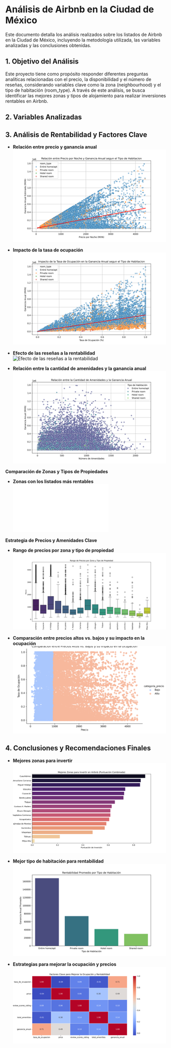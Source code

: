 # Análisis de Airbnb en la Ciudad de México

Este documento detalla los análisis realizados sobre los listados de Airbnb en la Ciudad de México, incluyendo la metodología utilizada, las variables analizadas y las conclusiones obtenidas.

## 1. Objetivo del Análisis
Este proyecto tiene como propósito responder diferentes preguntas analíticas relacionadas con el precio, la disponibilidad y el número de reseñas, considerando variables clave como la zona (neighbourhood) y el tipo de habitación (room_type). A través de este análisis, se busca identificar las mejores zonas y tipos de alojamiento para realizar inversiones rentables en Airbnb.

## 2. Variables Analizadas


## 3. Análisis de Rentabilidad y Factores Clave
- **Relación entre precio y ganancia anual**
![Relación entre precio y ganancia anual](img/precio_vs_ganancia_anual.png)


- **Impacto de la tasa de ocupación**
![Histograma de Precios y Numero de Reseñas](img/impacto_tasa_ocupacion.png)


- **Efecto de las reseñas a la rentabilidad**
![Efecto de las reseñas a la rentabilidad](img/impacto_reseñas_rentabilidad.png)


- **Relación entre la cantidad de amenidades y la ganancia anual**
![Relación entre la cantidad de amenidades y la ganancia anual](img/impacto_amenidades_rentabilidad.png)

**Comparación de Zonas y Tipos de Propiedades**
- **Zonas con los listados más rentables**
![Zonas con los listados más rentables](img/mapa_listados_rentables.html)


**Estrategia de Precios y Amenidades Clave**
- **Rango de precios por zona y tipo de propiedad**
![Rango de precios por zona y tipo de propiedad](img/rango_precios_zona_tipo.png)


- **Comparación entre precios altos vs. bajos y su impacto en la ocupación**
![Comparación entre precios altos vs. bajos y su impacto en la ocupación](img/comparacion_precio_ocupacion.png)


## 4. Conclusiones y Recomendaciones Finales
- **Mejores zonas para invertir**
![Mejores zonas para invertir](img/mejores_zonas_inversion_combinadas.png)



- **Mejor tipo de habitación para rentabilidad**
![Mejor tipo de habitación para rentabilidad](img/mejor_tipo_habitacion_rentabilidad.png)



- **Estrategias para mejorar la ocupación y precios**
![Estrategias para mejorar la ocupación y precios](img/estrategias_mejorar_ocupacion_precios.png)




